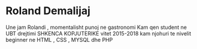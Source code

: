 # Roland Demalijaj

Une jam Rolandi , momentalisht punoj ne gastronomi
Kam qen student ne UBT drejtimi SHKENCA KOPJUTERIKE vitet 2015-2018
kam njohuri te nivelit beginner ne HTML , CSS , MYSQL dhe PHP 
